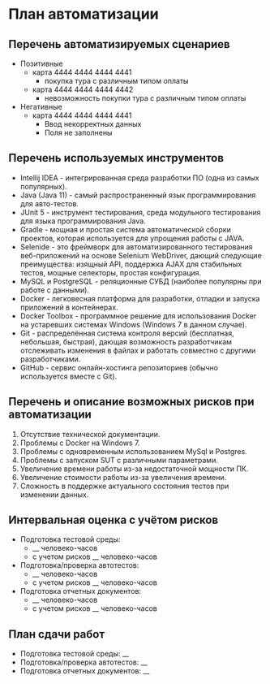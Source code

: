 # План автоматизации

## Перечень автоматизируемых сценариев
* Позитивные
    * карта 4444 4444 4444 4441
        * покупка тура с различным типом оплаты
    * карта 4444 4444 4444 4442
        * невозможность покупки тура с различным типом оплаты
* Негативные
    * карта 4444 4444 4444 4441
        * Ввод некорректных данных
        * Поля не заполнены

## Перечень используемых инструментов


* Intellij IDEA - интегрированная среда разработки ПО (одна из самых популярных).
* Java (Java 11) - самый распространенный язык программирования для авто-тестов.
* JUnit 5 - инструмент тестирования, среда модульного тестирования для языка программирования Java.
* Gradle - мощная и простая система автоматической сборки проектов, которая используется для     упрощения работы с JAVA.
* Selenide - это фреймворк для автоматизированного тестирования веб-приложений на основе Selenium WebDriver, дающий следующие преимущества: изящный API, поддержка AJAX для стабильных тестов, мощные селекторы, простая конфигурация.
* MySQL и PostgreSQL - реляционные СУБД (наиболее популярны при работе с данными).
* Docker - легковесная платформа для разработки, отладки и запуска приложений в контейнерах.
* Docker Toolbox - программное решение для использования Docker на устаревших системах Windows (Windows 7 в данном случае).
* Git - распределённая система контроля версий (бесплатная, небольшая, быстрая), дающая возможность разработчикам отслеживать изменения в файлах и работать совместно с другими разработчиками.
* GitHub - сервис онлайн-хостинга репозиториев (обычно используется вместе с Git).

## Перечень и описание возможных рисков при автоматизации

1. Отсутствие технической документации.
1. Проблемы с Docker на Windows 7.
1. Проблемы с одновременным использованием MySql и Postgres.
1. Проблемы с запуском SUT с различными параметрами.
1. Увеличение времени работы из-за недостаточной мощности ПК.
1. Увеличение стоимости работы из-за увеличения времени.
1. Сложность в поддержке актуального состояния тестов при изменении данных.


## Интервальная оценка с учётом рисков

* Подготовка тестовой среды:
    * __ человеко-часов
    * с учетом рисков __ человеко-часов
* Подготовка/проверка автотестов:
    * __ человеко-часов
    * с учетом рисков __ человеко-часов
* Подготовка отчетных документов:
    * __ человеко-часов
    * с учетом рисков __ человеко-часов

## План сдачи работ

* Подготовка тестовой среды: __
* Подготовка/проверка автотестов: __
* Подготовка отчетных документов: __